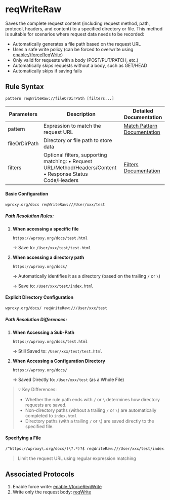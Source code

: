 # reqWriteRaw
Saves the complete request content (including request method, path, protocol, headers, and content) to a specified directory or file. This method is suitable for scenarios where request data needs to be recorded:
- Automatically generates a file path based on the request URL
- Uses a safe write policy (can be forced to overwrite using [enable://forceReqWrite](./enable))
- Only valid for requests with a body (POST/PUT/PATCH, etc.)
- Automatically skips requests without a body, such as GET/HEAD
- Automatically skips if saving fails

## Rule Syntax
``` txt
pattern reqWriteRaw://fileOrDirPath [filters...]
```

| Parameters | Description | Detailed Documentation |
| ------- | ------------------------------------------------------------ | ------------------------- |
| pattern | Expression to match the request URL | [Match Pattern Documentation](./pattern) |
| fileOrDirPath | Directory or file path to store data | |
| filters | Optional filters, supporting matching: • Request URL/Method/Headers/Content • Response Status Code/Headers | [Filters Documentation](./filters) |

#### Basic Configuration
```txt
wproxy.org/docs reqWriteRaw:///User/xxx/test
```
##### Path Resolution Rules:
1. **When accessing a specific file**

    `https://wproxy.org/docs/test.html`
    
    → Save to: `/User/xxx/test/test.html`

2. **When accessing a directory path**

    `https://wproxy.org/docs/`

    → Automatically identifies it as a directory (based on the trailing `/` or `\`)

    → Save to: `/User/xxx/test/index.html`

#### Explicit Directory Configuration
```txt
wproxy.org/docs/ reqWriteRaw:///User/xxx/test
```
##### Path Resolution Differences:
1. **When Accessing a Sub-Path**

    `https://wproxy.org/docs/test.html`

    → Still Saved to: `/User/xxx/test/test.html`

2. **When Accessing a Configuration Directory**

    `https://wproxy.org/docs/`

    → Saved Directly to: `/User/xxx/test` (as a Whole File)

> 💡 Key Differences:
> - Whether the rule path ends with `/` or `\` determines how directory requests are saved.
> - Non-directory paths (without a trailing `/` or `\`) are automatically completed to `index.html`
> - Directory paths (with a trailing `/` or `\`) are saved directly to the specified file.

#### Specifying a File
``` txt
/^https://wproxy\.org/docs/(\?.*)?$ reqWriteRaw:///User/xxx/test/index.html
```
> Limit the request URL using regular expression matching

## Associated Protocols
1. Enable force write: [enable://forceReqWrite](./enable)
2. Write only the request body: [reqWrite](./reqWrite)
